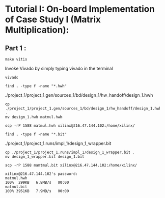 # Tutorial I: On-board Implementation of Case Study I (Matrix Multiplication): 

## Part 1 : 

```
make vitis
```

Invoke Vivado by simply typing vivado in the terminal
```
vivado
```


```
find . -type f -name "*.hwh"
```
./project_1/project_1.gen/sources_1/bd/design_1/hw_handoff/design_1.hwh

```
cp ./project_1/project_1.gen/sources_1/bd/design_1/hw_handoff/design_1.hwh .
mv design_1.hwh matmul.hwh
```

```
scp -rP 1588 matmul.hwh xilinx@216.47.144.102:/home/xilinx/
```

```
find . -type f -name "*.bit"
```
./project_1/project_1.runs/impl_1/design_1_wrapper.bit

```
cp ./project_1/project_1.runs/impl_1/design_1_wrapper.bit .
mv design_1_wrapper.bit design_1.bit
```

```
scp -rP 1588 mamtmul.bit xilinx@216.47.144.102:/home/xilinx/
```
```
xilinx@216.47.144.102's password:
matmul.hwh                                                                                                                                                                       100%  299KB   6.8MB/s   00:00    
matmul.bit                                                                                                                                                                       100% 3951KB   7.9MB/s   00:00    
```
